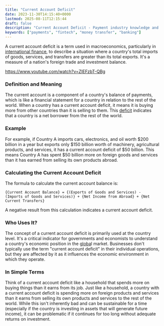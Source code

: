 ```yaml
---
title: "Current Account Deficit"
date: 2023-11-30T14:15:40+0000
lastmod: 2025-08-11T12:15:44
draft: false
description: "Current Account Deficit - Payment industry knowledge and insights"
keywords: ["payments", "fintech", "money transfer", "banking"]
---
```


A current account deficit is a term used in macroeconomics, particularly in [international finance](https://faisalkhanllc.xyz/resources/payments-wiki/i/international-finance/), to describe a situation where a country's total imports of goods, services, and transfers are greater than its total exports. It's a measure of a nation's foreign trade and investment balance.

https://www.youtube.com/watch?v=ZIEFzbT-QBg

### Definition and Meaning

The current account is a component of a country's balance of payments, which is like a financial statement for a country in relation to the rest of the world. When a country has a current account deficit, it means it is buying more from other countries than it is selling to them. This [deficit](https://faisalkhanllc.xyz/resources/payments-wiki/d/what-is-a-deficit/) indicates that a country is a net borrower from the rest of the world.

### Example

For example, if Country A imports cars, electronics, and oil worth $200 billion in a year but exports only $150 billion worth of machinery, agricultural products, and services, it has a current account deficit of $50 billion. This means Country A has spent $50 billion more on foreign goods and services than it has earned from selling its own products abroad.

### Calculating the Current Account Deficit

The formula to calculate the current account balance is:

`{Current Account Balance} = {(Exports of Goods and Services) - (Imports of Goods and Services)} + {Net Income from Abroad} + {Net Current Transfers}`

A negative result from this calculation indicates a current account deficit.

### Who Uses It?

The concept of a current account deficit is primarily used at the country level. It's a critical indicator for governments and economists to understand a country's economic position in the [globa](https://faisalkhanllc.xyz/resources/payments-wiki/g/global-accounts-in-banking/)l market. Businesses don't typically use the term "current account deficit" in their individual operations, but they are affected by it as it influences the economic environment in which they operate.

### In Simple Terms

Think of a current account deficit like a household that spends more on buying things than it earns from its job. Just like a household, a country with a current account deficit is spending more on foreign products and services than it earns from selling its own products and services to the rest of the world. While this isn't inherently bad and can be sustainable for a time (especially if the country is investing in assets that will generate future income), it can be problematic if it continues for too long without adequate returns on investment.